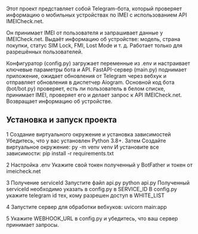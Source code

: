 Этот проект представляет собой Telegram-бота, который проверяет информацию о мобильных устройствах по IMEI с использованием API IMEICheck.net.

Он принимает IMEI от пользователя и запрашивает данные у IMEICheck.net.
Выдаёт информацию об устройстве: модель, страна покупки, статус SIM Lock, FMI, Lost Mode и т. д.
Работает только для разрешённых пользователей.

Конфигуратор (config.py) загружает переменные из .env и настраивает ключевые параметры бота и API.
FastAPI-сервер (main.py) поднимает приложение, ожидает обновления от Telegram через вебхук и отправляет обновления в диспетчер Aiogram.
Основной код бота (bot/bot.py) проверяет, есть ли пользователь в белом списке, принимает IMEI, проверяет его и делает запрос к API IMEICheck.net. Возвращает информацию об устройстве.

## Установка и запуск проекта

1 Создание виртуального окружение и установка зависимостей
Убедитесь, что у вас установлен Python 3.8+. Затем Создайте виртуальное окружение:
    py -m venv venv
И установите все зависимости:
    pip install -r requirements.txt

2 Настройка .env
Укажите свой токен полученный у BotFather и токен от imeicheck.net

3 Получение serviceId
Запустите файл api.py 
    python api.py
Полученный serviceId необходимо указать в config.py в SERVICE_ID
В config.py укажите telegram id тех, кому разрешен доступ в WHITE_LIST

4 Запустите сервер для обработки вебхуков:
    uvicorn main:app

5 Укажите WEBHOOK_URL в config.py и убедитесь, что ваш сервер принимает запросы.
